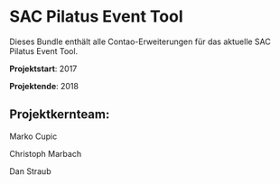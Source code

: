 # SAC Pilatus Event Tool

Dieses Bundle enthält alle Contao-Erweiterungen für das aktuelle SAC Pilatus Event Tool.

**Projektstart**: 2017

**Projektende**: 2018

## Projektkernteam: 
Marko Cupic

Christoph Marbach

Dan Straub